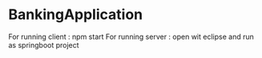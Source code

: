 # BankingApplication
For running client : npm start
For running server : open wit eclipse and run as springboot project
